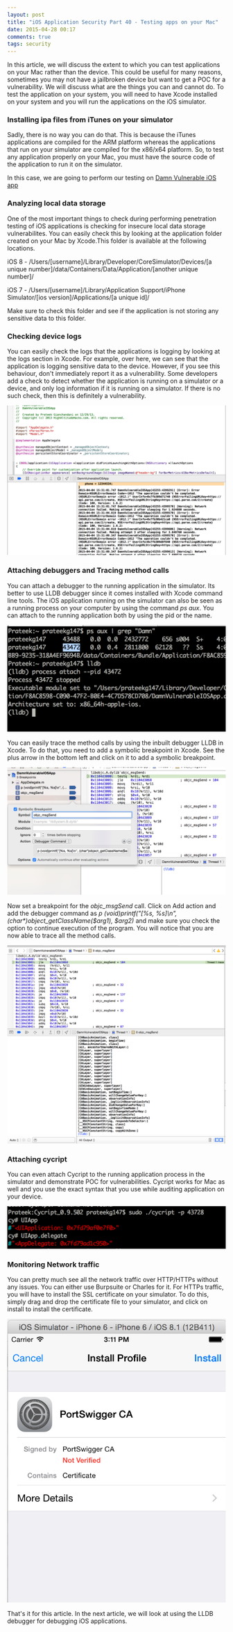 ```yaml
---
layout: post
title: "iOS Application Security Part 40 - Testing apps on your Mac"
date: 2015-04-28 00:17
comments: true
tags: security
---
```


In this article, we will discuss the extent to which you can test applications on your Mac rather than the device. This could be useful for many reasons, sometimes you may not have a jailbroken device but want to get a POC for a vulnerability. We will discuss what are the things you can and cannot do. To test the application on your system, you will need to have Xcode installed on your system and you will run the applications on the iOS simulator.

### Installing ipa files from iTunes on your simulator

Sadly, there is no way you can do that. This is because the iTunes applications are compiled for the ARM platform whereas the applications that run on your simulator are compiled for the x86/x64 platform. So, to test any application properly on your Mac, you must have the source code of the application to run it on the simulator.

<!--more-->

In this case, we are going to perform our testing on [Damn Vulnerable iOS app](http://damnvulnerableiosapp.com)

### Analyzing local data storage

One of the most important things to check during performing penetration testing of iOS applications is checking for insecure local data storage vulnerabilites. You can easily check this by looking at the application folder created on your Mac by Xcode.This folder is available at the following locations.

iOS 8 - /Users/[username]/Library/Developer/CoreSimulator/Devices/[a unique number]/data/Containers/Data/Application/[another unique number]/

iOS 7 - /Users/[username]/Library/Application Support/iPhone Simulator/[ios version]/Applications/[a unique id]/

Make sure to check this folder and see if the application is not storing any sensitive data to this folder.

### Checking device logs

You can easily check the logs that the applications is logging by looking at the logs section in Xcode. For example, over here, we can see that the application is logging sensitive data to the device. However, if you see this behaviour, don't immediately report it as a vulnerability. Some developers add a check to detect whether the application is running on a simulator or a device, and only log information if it is running on a simulator. If there is no such check, then this is definitely a vulnerability.

![2]( /images/posts/ios40/2.png)

### Attaching debuggers and Tracing method calls

You can attach a debugger to the running application in the simulator. Its better to use LLDB debugger since it comes installed with Xcode command line tools. The iOS application running on the simulator can also be seen as a running process on your computer by using the command _ps aux_. You can attach to the running application both by using the pid or the name.

![Lldb]( /images/posts/ios40/lldb.png)

You can easily trace the method calls by using the inbuilt debugger LLDB in Xcode. To do that, you need to add a symbolic breakpoint in Xcode. See the plus arrow in the bottom left and click on it to add a symbolic breakpoint.

![3]( /images/posts/ios40/3.png)

Now set a breakpoint for the _objc_msgSend_ call. Click on Add action and add the debugger command as _p (void)printf("[%s, %s]\n", (char*)object_getClassName($arg1), $arg2)_ and make sure you check the option to continue execution of the program. You will notice that you are now able to trace all the method calls.

![4]( /images/posts/ios40/4.png)

### Attaching cycript

You can even attach Cycript to the running application process in the simulator and demonstrate POC for vulnerabilities. Cycript works for Mac as well and you use the exact syntax that you use while auditing application on your device.

![Cycript]( /images/posts/ios40/cycript.png)

### Monitoring Network traffic

You can pretty much see all the network traffic over HTTP/HTTPs without any issues. You can either use Burpsuite or Charles for it. For HTTPs traffic, you will have to install the SSL certificate on your simulator. To do this, simply drag and drop the certificate file to your simulator, and click on install to install the certificate.

![Cert]( /images/posts/ios40/cert.png)

That's it for this article. In the next article, we will look at using the LLDB debugger for debugging iOS applications.